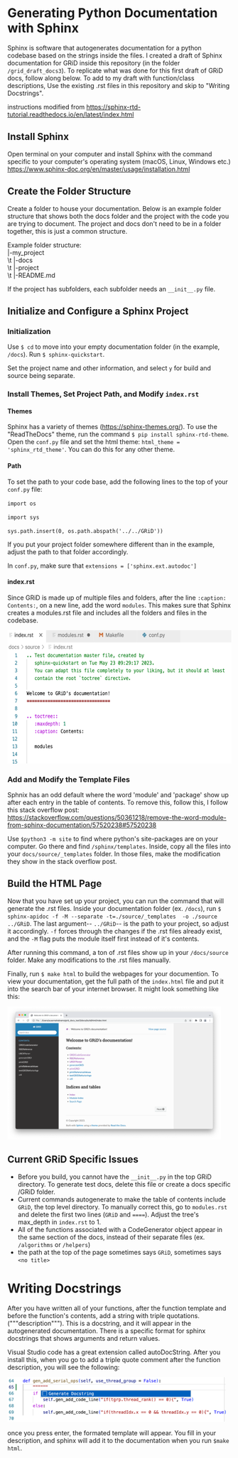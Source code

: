 # Generating Python Documentation with Sphinx

Sphinx is software that autogenerates documentation for a python codebase based on the strings inside the files. I created a draft of Sphinx documentation for GRiD inside this repository (in the folder `/grid_draft_docs3`). To replicate what was done for this first draft of GRiD docs, follow along below. To add to my draft with function/class descriptions, Use the existing .rst files in this repository and skip to "Writing Docstrings". 

instructions modified from https://sphinx-rtd-tutorial.readthedocs.io/en/latest/index.html

## Install Sphinx

Open terminal on your computer and install Sphinx with the command specific to your computer's operating system (macOS, Linux, Windows etc.) 
https://www.sphinx-doc.org/en/master/usage/installation.html 

## Create the Folder Structure

Create a folder to house your documentation. Below is an example folder structure that shows both the docs folder and the project  with the code you are trying to document. The project and docs don't need to be in a folder together, this is just a common structure. 

Example folder structure: \
|-my_project \
\t  |-docs \
\t  |-project \
\t  |-README.md

If the project has subfolders, each subfolder needs an `__init__.py` file. 

## Initialize and Configure a Sphinx Project

### Initialization
Use `$ cd` to move into your empty documentation folder (in the example, `/docs`). Run `$ sphinx-quickstart`. 

Set the project name and other information, and select `y` for build and source being separate. 

### Install Themes, Set Project Path, and Modify `index.rst`

#### Themes
Sphinx has a variety of themes (https://sphinx-themes.org/). To use the "ReadTheDocs" theme, run the command `$ pip install sphinx-rtd-theme`. Open the `conf.py` file and set the html theme: `html_theme = 'sphinx_rtd_theme'`. You can do this for any other theme.

#### Path
To set the path to your code base, add the following lines to the top of your `conf.py` file:

`import os`

`import sys`

`sys.path.insert(0, os.path.abspath('../../GRiD'))`


If you put your project folder somewhere different than in the example, adjust the path to that folder accordingly. 

In `conf.py`, make sure that  `extensions = ['sphinx.ext.autodoc']`

#### index.rst

Since GRiD is made up of multiple files and folders, after the line `:caption: Contents:`, on a new line, add the word `modules`. This makes sure that Sphinx creates a modules.rst file and includes all the folders and files in the codebase. 

<img src="/modules.png" alt="index.rst file after edits" style="height: 300px;"/>

### Add and Modify the Template Files

Sphnix has an odd default where the word 'module' and 'package' show up after each entry in the table of contents. To remove this, follow this, I follow this stack overflow post: https://stackoverflow.com/questions/50361218/remove-the-word-module-from-sphinx-documentation/57520238#57520238

Use `$python3 -m site` to find where python's site-packages are on your computer. Go there and find `/sphinx/templates`. Inside, copy all the files into your `docs/source/_templates` folder. In those files, make the modification they show in the stack overflow post. 

## Build the HTML Page

Now that you have set up your project, you can run the command that will generate the .rst files. Inside your documentation folder (ex. `/docs`), run 
`$ sphinx-apidoc -f -M --separate -t=./source/_templates  -o ./source ../GRiD`. The last argument-- `../GRiD`-- is the path to your project, so adjust it accordingly. `-f` forces through the changes if the .rst files already exist, and the `-M` flag puts the module itself first instead of it's contents.

After running this command, a ton of .rst files show up in your `/docs/source` folder. Make any modifications to the .rst files manually.

Finally, run `$ make html` to build the webpages for your documention. To view your documentation, get the full path of the `index.html` file and put it into the search bar of your internet browser. It might look something like this:

<img src="/example.png" alt="GRiD draft table of contents" style="height: 300px;"/>

## Current GRiD Specific Issues

- Before you build, you cannot have the `__init__.py` in the top GRiD directory. To generate test docs, delete this file or create a docs specific /GRiD folder. 
- Current commands autogenerate to make the table of contents include `GRiD`, the top level directory. To manually correct this, go to `modules.rst` and delete the first two lines (`GRiD` and `====`). Adjust the tree's max_depth in `index.rst` to 1. 
- All of the functions associated with a CodeGenerator object appear in the same section of the docs, instead of their separate files (ex. `/algorithms` or `/helpers`)
- the path at the top of the page sometimes says `GRiD`, sometimes says `<no title>`

# Writing Docstrings

After you have written all of your functions, after the function template and before the function's contents, add a string with triple quotations. ("""description"""). This is a docstring, and it will appear in the autogenerated documentation. There is a specific format for sphinx docstrings that shows arguments and return values.

Visual Studio code has a great extension called autoDocString. After you install this, when you go to add a triple quote comment after the function description, you will see the following:

<img src="/docstring.png" alt="image of docstring being generated" style="height: 100px;"/>

once you press enter, the formated template will appear. You fill in your description, and sphinx will add it to the documentation when you run `$make html`. 

